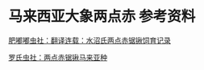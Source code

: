 # 马来西亚大象两点赤 参考资料

[肥嘟嘟虫社：翻译连载：水沼氏两点赤锯锹饲育记录](https://mp.weixin.qq.com/s/tMcFHjG2LMnJf2gFXHNuHA)

[罗氏虫社：两点赤锯锹马来亚种](https://www.lscssh.com/qiao/6934.html)